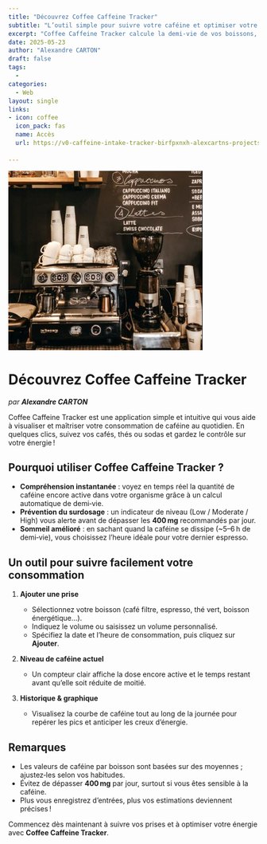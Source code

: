 ```yaml
---
title: "Découvrez Coffee Caffeine Tracker"
subtitle: "L’outil simple pour suivre votre caféine et optimiser votre énergie"
excerpt: "Coffee Caffeine Tracker calcule la demi‑vie de vos boissons, vous alerte avant de dépasser 400 mg et vous aide à mieux dormir."
date: 2025-05-23
author: "Alexandre CARTON"
draft: false
tags:
  - 
categories:
  - Web
layout: single
links:
- icon: coffee
  icon_pack: fas
  name: Accès
  url: https://v0-caffeine-intake-tracker-birfpxnxh-alexcartns-projects.vercel.app/

---
```

![pic](featured-hex.jpg)

# Découvrez Coffee Caffeine Tracker

*par **Alexandre CARTON***

Coffee Caffeine Tracker est une application simple et intuitive qui vous aide à visualiser et maîtriser votre consommation de caféine au quotidien. En quelques clics, suivez vos cafés, thés ou sodas et gardez le contrôle sur votre énergie !

## Pourquoi utiliser Coffee Caffeine Tracker ?

* **Compréhension instantanée** : voyez en temps réel la quantité de caféine encore active dans votre organisme grâce à un calcul automatique de demi‑vie.
* **Prévention du surdosage** : un indicateur de niveau (Low / Moderate / High) vous alerte avant de dépasser les **400 mg** recommandés par jour.
* **Sommeil amélioré** : en sachant quand la caféine se dissipe (\~5–6 h de demi‑vie), vous choisissez l’heure idéale pour votre dernier espresso.

## Un outil pour suivre facilement votre consommation

1. **Ajouter une prise**

   * Sélectionnez votre boisson (café filtre, espresso, thé vert, boisson énergétique…).
   * Indiquez le volume ou saisissez un volume personnalisé.
   * Spécifiez la date et l’heure de consommation, puis cliquez sur **Ajouter**.

2. **Niveau de caféine actuel**

   * Un compteur clair affiche la dose encore active et le temps restant avant qu’elle soit réduite de moitié.

3. **Historique & graphique**

   * Visualisez la courbe de caféine tout au long de la journée pour repérer les pics et anticiper les creux d’énergie.

## Remarques

* Les valeurs de caféine par boisson sont basées sur des moyennes ; ajustez‑les selon vos habitudes.
* Évitez de dépasser **400 mg** par jour, surtout si vous êtes sensible à la caféine.
* Plus vous enregistrez d’entrées, plus vos estimations deviennent précises !

Commencez dès maintenant à suivre vos prises et à optimiser votre énergie avec **Coffee Caffeine Tracker**.




